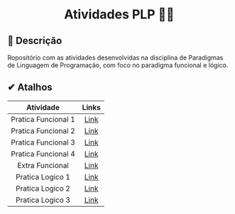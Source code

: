 <h1 align="center"> <p> Atividades PLP 👨‍💻 </p> </h1>

## 📝 Descrição

Ropositório com as atividades desenvolvidas na disciplina de Paradigmas de Linguagem de Programação, com foco no paradigma funcional e lógico.

## ✔ Atalhos
Atividade | Links
:--: | :--: |
Pratica Funcional 1 | [Link](Funcional/Atividade1)
Pratica Funcional 2 | [Link](Funcional/Atividade2)
Pratica Funcional 3 | [Link](Funcional/Atividade3)
Pratica Funcional 4 | [Link](Funcional/Atividade4)
Extra Funcional     | [Link](Funcional/Extra)
Pratica Logico 1    | [Link](Logico/Atividade1)
Pratica Logico 2    | [Link](Logico/Atividade2)
Pratica Logico 3    | [Link](Logico/Atividade3)
